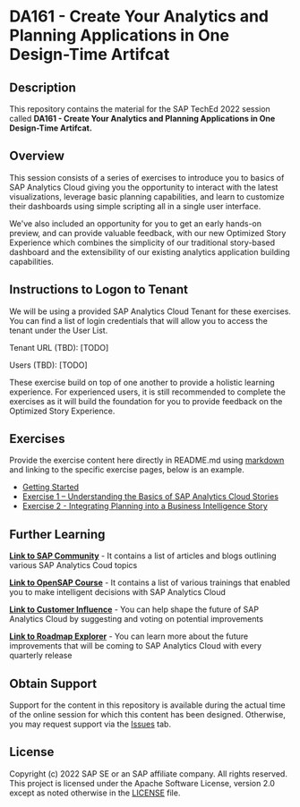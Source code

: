 # DA161 - Create Your Analytics and Planning Applications in One Design-Time Artifcat

## Description

This repository contains the material for the SAP TechEd 2022 session called **DA161 - Create Your Analytics and Planning Applications in One Design-Time Artifcat.**

## Overview

This session consists of a series of exercises to introduce you to basics of SAP Analytics Cloud giving you the opportunity to interact with the latest visualizations, leverage basic planning capabilities, and learn to customize their dashboards using simple scripting all in a single user interface.

We've also included an opportunity for you to get an early hands-on preview, and can provide valuable feedback, with our new Optimized Story Experience which combines the simplicity of our traditional story-based dashboard and the extensibility of our existing analytics application building capabilities. 

## Instructions to Logon to Tenant

We will be using a provided SAP Analytics Cloud Tenant for these exercises. You can find a list of login credentials that will allow you to access the tenant under the User List.

Tenant URL (TBD): [TODO]

Users (TBD): [TODO]

These exercise build on top of one another to provide a holistic learning experience. For experienced users, it is still recommended to complete the exercises as it will build the foundation for you to provide feedback on the Optimized Story Experience.

## Exercises
Provide the exercise content here directly in README.md using [markdown](https://guides.github.com/features/mastering-markdown/) and linking to the specific exercise pages, below is an example.

- [Getting Started](exercises/ex0/)
- [Exercise 1 – Understanding the Basics of SAP Analytics Cloud Stories](exercises/ex1/)
- [Exercise 2 - Integrating Planning into a Business Intelligence Story](exercises/ex2/)

## Further Learning
**[Link to SAP Community](https://community.sap.com/topics/cloud-analytics)** - It contains a list of articles and blogs outlining various SAP Analytics Coud topics 

**[Link to OpenSAP Course](https://open.sap.com/courses/sac1)** - It contains a list of various trainings that enabled you to make intelligent decisions with SAP Analytics Cloud

**[Link to Customer Influence](https://influence.sap.com/sap/ino/#/campaigns-open)** - You can help shape the future of SAP Analytics Cloud by suggesting and voting on potential improvements

**[Link to Roadmap Explorer](https://roadmaps.sap.com/board?PRODUCT=67838200100800006884&range=CURRENT-LAST#Q4%202021)** - You can learn more about the future improvements that will be coming to SAP Analytics Cloud with every quarterly release 

## Obtain Support
Support for the content in this repository is available during the actual time of the online session for which this content has been designed. Otherwise, you may request support via the [Issues](../../issues) tab.

## License
Copyright (c) 2022 SAP SE or an SAP affiliate company. All rights reserved. This project is licensed under the Apache Software License, version 2.0 except as noted otherwise in the [LICENSE](LICENSES/Apache-2.0.txt) file.
